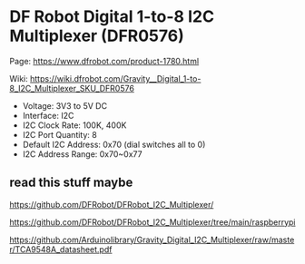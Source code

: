 # DF Robot Digital 1-to-8 I2C Multiplexer (DFR0576)

Page: <https://www.dfrobot.com/product-1780.html>

Wiki: <https://wiki.dfrobot.com/Gravity__Digital_1-to-8_I2C_Multiplexer_SKU_DFR0576>


- Voltage: 3V3 to 5V DC
- Interface: I2C
- I2C Clock Rate: 100K, 400K
- I2C Port Quantity: 8
- Default I2C Address: 0x70 (dial switches all to 0)
- I2C Address Range: 0x70~0x77


## read this stuff maybe

<https://github.com/DFRobot/DFRobot_I2C_Multiplexer/>

<https://github.com/DFRobot/DFRobot_I2C_Multiplexer/tree/main/raspberrypi>

<https://github.com/Arduinolibrary/Gravity_Digital_I2C_Multiplexer/raw/master/TCA9548A_datasheet.pdf>



